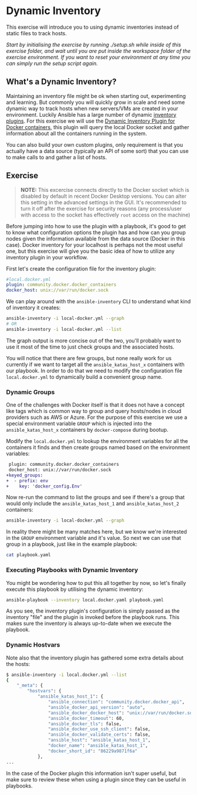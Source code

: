 # Dynamic Inventory

This exercise will introduce you to using dynamic inventories instead of static files to track hosts.

*Start by initialising the exercise by running ./setup.sh while inside of this exercise folder, and wait until you are put inside the workspace folder of the exercise environment. If you want to reset your environment at any time you can simply run the setup script again.*

## What's a Dynamic Inventory?

Maintaining an inventory file might be ok when starting out, experimenting and learning. But commonly you will quickly grow in scale and need some dynamic way to track hosts when new servers/VMs are created in your environment. Luckily Ansible has a large number of dynamic [inventory plugins](https://docs.ansible.com/ansible/latest/collections/index_inventory.html). For this exercise we will use the [Dynamic Inventory Plugin for Docker containers](https://docs.ansible.com/ansible/latest/collections/community/docker/docker_containers_inventory.html#ansible-collections-community-docker-docker-containers-inventory), this plugin will query the local Docker socket and gather information about all the containers running in the system.

You can also build your own custom plugins, only requirement is that you actually have a data source (typically an API of some sort) that you can use to make calls to and gather a list of hosts.

## Exercise

> **NOTE:** This excercise connects directly to the Docker socket which is disabled by default in recent Docker Desktop versions. You can alter this setting in the advanced settings in the GUI. It's recommended to turn it off after the exercise for security reasons (any process/user with access to the socket has effectively `root` access on the machine)

Before jumping into how to use the plugin with a playbook, it's good to get to know what configuration options the plugin has and how can you group nodes given the information available from the data source (Docker in this case). Docker inventory for your localhost is perhaps not the most useful one, but this exercise will give you the basic idea of how to utilize any inventory plugin in your workflow.

First let's create the configuration file for the inventory plugin:

```yaml
#local.docker.yml
plugin: community.docker.docker_containers
docker_host: unix://var/run/docker.sock
```

We can play around with the `ansible-inventory` CLI to understand what kind of inventory it creates:

```bash
ansible-inventory -i local-docker.yml --graph
# OR
ansible-inventory -i local-docker.yml --list
```

The graph output is more concise out of the two, you'll probably want to use it most of the time to just check groups and the associated hosts.

You will notice that there are few groups, but none really work for us currently if we want to target all the `ansible_katas_host_x` containers with our playbook. In order to do that we need to modify the configuration file `local.docker.yml` to dynamically build a convenient group name.

### Dynamic Groups

One of the challenges with Docker itself is that it does not have a concept like tags which is common way to group and query hosts/nodes in cloud providers such as AWS or Azure. For the purpose of this exercise we use a special environment variable `GROUP` which is injected into the `ansible_katas_host_x` containers by `docker-compose` during bootup.

Modify the `local.docker.yml` to lookup the environment variables for all the containers it finds and then create groups named based on the environment variables:

```diff
 plugin: community.docker.docker_containers
 docker_host: unix://var/run/docker.sock
+keyed_groups:
+  - prefix: env
+    key: 'docker_config.Env'
```

Now re-run the command to list the groups and see if there's a group that would only include the `ansible_katas_host_1` and `ansible_katas_host_2` containers:

```bash
ansible-inventory -i local-docker.yml --graph
```

In reality there might be many matches here, but we know we're interested in the `GROUP` environment variable and it's value. So next we can use that group in a playbook, just like in the example playbook:

```bash
cat playbook.yaml
```

### Executing Playbooks with Dynamic Inventory

You might be wondering how to put this all together by now, so let's finally execute this playbook by utilising the dynamic inventory:

```bash
ansible-playbook --inventory local.docker.yaml playbook.yaml
```

As you see, the inventory plugin's configuration is simply passed as the inventory "file" and the plugin is invoked before the playbook runs. This makes sure the inventory is always up-to-date when we execute the playbook.

### Dynamic Hostvars

Note also that the inventory plugin has gathered some extra details about the hosts:

```bash
$ ansible-inventory -i local.docker.yml --list
{
    "_meta": {
        "hostvars": {
            "ansible_katas_host_1": {
                "ansible_connection": "community.docker.docker_api",
                "ansible_docker_api_version": "auto",
                "ansible_docker_docker_host": "unix://var/run/docker.sock",
                "ansible_docker_timeout": 60,
                "ansible_docker_tls": false,
                "ansible_docker_use_ssh_client": false,
                "ansible_docker_validate_certs": false,
                "ansible_host": "ansible_katas_host_1",
                "docker_name": "ansible_katas_host_1",
                "docker_short_id": "86229a9871f6a"
            },
...
```

In the case of the Docker plugin this information isn't super useful, but make sure to review these when using a plugin since they can be useful in playbooks.
